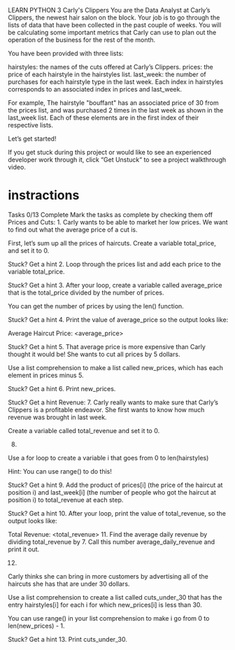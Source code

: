 LEARN PYTHON 3
Carly's Clippers
You are the Data Analyst at Carly’s Clippers, the newest hair salon on the block. Your job is to go through the lists of data that have been collected in the past couple of weeks. You will be calculating some important metrics that Carly can use to plan out the operation of the business for the rest of the month.

You have been provided with three lists:

hairstyles: the names of the cuts offered at Carly’s Clippers.
prices: the price of each hairstyle in the hairstyles list.
last_week: the number of purchases for each hairstyle type in the last week.
Each index in hairstyles corresponds to an associated index in prices and last_week.

For example, The hairstyle "bouffant" has an associated price of 30 from the prices list, and was purchased 2 times in the last week as shown in the last_week list. Each of these elements are in the first index of their respective lists.

Let’s get started!

If you get stuck during this project or would like to see an experienced developer work through it, click “Get Unstuck“ to see a project walkthrough video.

# instractions

Tasks
0/13 Complete
Mark the tasks as complete by checking them off
Prices and Cuts: 1.
Carly wants to be able to market her low prices. We want to find out what the average price of a cut is.

First, let’s sum up all the prices of haircuts. Create a variable total_price, and set it to 0.

Stuck? Get a hint 2.
Loop through the prices list and add each price to the variable total_price.

Stuck? Get a hint 3.
After your loop, create a variable called average_price that is the total_price divided by the number of prices.

You can get the number of prices by using the len() function.

Stuck? Get a hint 4.
Print the value of average_price so the output looks like:

Average Haircut Price: <average_price>

Stuck? Get a hint 5.
That average price is more expensive than Carly thought it would be! She wants to cut all prices by 5 dollars.

Use a list comprehension to make a list called new_prices, which has each element in prices minus 5.

Stuck? Get a hint 6.
Print new_prices.

Stuck? Get a hint
Revenue: 7.
Carly really wants to make sure that Carly’s Clippers is a profitable endeavor. She first wants to know how much revenue was brought in last week.

Create a variable called total_revenue and set it to 0.

8.
Use a for loop to create a variable i that goes from 0 to len(hairstyles)

Hint: You can use range() to do this!

Stuck? Get a hint 9.
Add the product of prices[i] (the price of the haircut at position i) and last_week[i] (the number of people who got the haircut at position i) to total_revenue at each step.

Stuck? Get a hint 10.
After your loop, print the value of total_revenue, so the output looks like:

Total Revenue: <total_revenue> 11.
Find the average daily revenue by dividing total_revenue by 7. Call this number average_daily_revenue and print it out.

12.
Carly thinks she can bring in more customers by advertising all of the haircuts she has that are under 30 dollars.

Use a list comprehension to create a list called cuts_under_30 that has the entry hairstyles[i] for each i for which new_prices[i] is less than 30.

You can use range() in your list comprehension to make i go from 0 to len(new_prices) - 1.

Stuck? Get a hint 13.
Print cuts_under_30.
